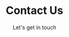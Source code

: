 ---
layout: contact

lang: en
namespace: contact
permalink: /en/contact/

title: Contact Us
subtitle: Let's get in touch
hero-image: assets/img/jpg/1920/facade-1211.jpg
hero-style: overlay
---